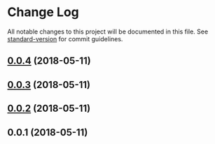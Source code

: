 # Change Log

All notable changes to this project will be documented in this file. See [standard-version](https://github.com/conventional-changelog/standard-version) for commit guidelines.

<a name="0.0.4"></a>
## [0.0.4](https://github.com/https://github.com/nuxt-community/google-gtag/compare/v0.0.3...v0.0.4) (2018-05-11)



<a name="0.0.3"></a>
## [0.0.3](https://github.com/https://github.com/nuxt-community/google-gtag/compare/v0.0.2...v0.0.3) (2018-05-11)



<a name="0.0.2"></a>
## [0.0.2](https://github.com/https://github.com/nuxt-community/google-gtag/compare/v0.0.1...v0.0.2) (2018-05-11)



<a name="0.0.1"></a>
## 0.0.1 (2018-05-11)
